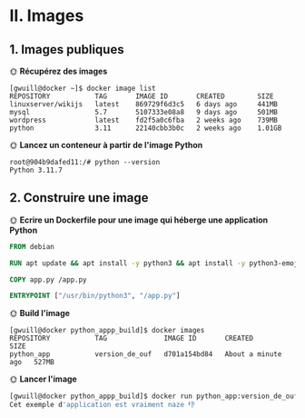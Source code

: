 # II. Images

## 1. Images publiques

🌞 **Récupérez des images**

```
[gwuill@docker ~]$ docker image list
REPOSITORY           TAG       IMAGE ID       CREATED        SIZE
linuxserver/wikijs   latest    869729f6d3c5   6 days ago     441MB
mysql                5.7       5107333e08a8   9 days ago     501MB
wordpress            latest    fd2f5a0c6fba   2 weeks ago    739MB
python               3.11      22140cbb3b0c   2 weeks ago    1.01GB
```


🌞 **Lancez un conteneur à partir de l'image Python**

```
root@904b9dafed11:/# python --version
Python 3.11.7
```
## 2. Construire une image


🌞 **Ecrire un Dockerfile pour une image qui héberge une application Python**

```dockerfile
FROM debian

RUN apt update && apt install -y python3 && apt install -y python3-emoji

COPY app.py /app.py

ENTRYPOINT ["/usr/bin/python3", "/app.py"]
```

🌞 **Build l'image**

```
[gwuill@docker python_appp_build]$ docker images
REPOSITORY           TAG              IMAGE ID       CREATED              SIZE
python_app           version_de_ouf   d701a154bd84   About a minute ago   527MB
```


🌞 **Lancer l'image**

```bash
[gwuill@docker python_appp_build]$ docker run python_app:version_de_ouf
Cet exemple d'application est vraiment naze 👎
```
